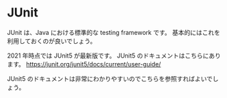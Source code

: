 # JUnit

JUnit は、Java における標準的な testing framework です。
基本的にはこれを利用しておくのが良いでしょう。

2021 年時点では JUnit5 が最新版です。
JUnit5 のドキュメントはこちらにあります。 https://junit.org/junit5/docs/current/user-guide/

JUnit5 のドキュメントは非常にわかりやすいのでこちらを参照すればよいでしょう。
